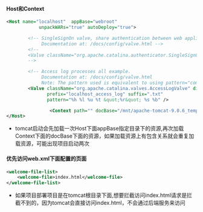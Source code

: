 #### Host和Context

```xml
<Host name="localhost"  appBase="webroot"
            unpackWARs="true" autoDeploy="true">

        <!-- SingleSignOn valve, share authentication between web applications
             Documentation at: /docs/config/valve.html -->
        <!--
        <Valve className="org.apache.catalina.authenticator.SingleSignOn" />
        -->

        <!-- Access log processes all example.
             Documentation at: /docs/config/valve.html
             Note: The pattern used is equivalent to using pattern="common" -->
        <Valve className="org.apache.catalina.valves.AccessLogValve" directory="logs"
               prefix="localhost_access_log" suffix=".txt"
               pattern="%h %l %u %t &quot;%r&quot; %s %b" />

                <Context path="" docBase="/mnt/apache-tomcat-9.0.6_temp/webapps/samplePlatform" debug="0"  reloadable="true" crossContext="true"/>
</Host>
```

- tomcat启动会先加载一次Host下面appBase指定目录下的资源,再次加载Context下面的docBase下面的资源，如果加载资源上有包含关系就会重复加载资源，可能出现项目启动两次

#### 优先访问web.xml下面配置的页面

```xml
<welcome-file-list>
    <welcome-file>index.html</welcome-file>
</welcome-file-list>
```

- 如果项目部署项目是在tomcat根目录下面,想要拦截访问index.html请求是拦截不到的，因为tomcat会直接访问index.html，不会通过后端服务来访问